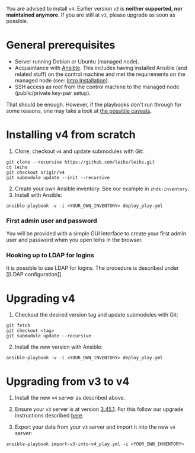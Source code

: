 You are advised to install `v4`. Earlier version `v3` is **neither supported, nor maintained anymore**. If you are still at `v3`, please upgrade as soon as possible.

# General prerequisites

* Server running Debian or Ubuntu (managed node).
* Acquaintance with [Ansible](https://docs.ansible.com/). This includes having installed Ansible (and related stuff) on the control machine and met the requirements on the managed node (see: [Intro Installation](https://docs.ansible.com/ansible/intro_installation.html)).
* SSH access as *root* from the control machine to the managed node (public/private key-pair setup).

That should be enough. However, if the playbooks don't run through for some reasons, one may take a look at [the possible caveats](https://github.com/leihs/leihs/wiki/Deployment-Caveats).

# Installing v4 from scratch

1. Clone, checkout `v4` and update submodules with Git:
```
git clone --recursive https://github.com/leihs/leihs.git
cd leihs
git checkout origin/v4
git submodule update --init --recursive
```

2. Create your own Ansible inventory. See our example in `zhdk-inventory`.
3. Install with Ansible:
```
ansible-playbook -v -i <YOUR_OWN_INVENTORY> deploy_play.yml
```

### First admin user and password

You will be provided with a simple GUI interface to create your first admin user and password when you open leihs in the browser.

### Hooking up to LDAP for logins

It is possible to use LDAP for logins. The procedure is described under [[LDAP configuration]].

# Upgrading v4

1. Checkout the desired version tag and update submodules with Git:
```
git fetch
git checkout <tag>
git submodule update --recursive
```

2. Install the new version with Ansible:
```
ansible-playbook -v -i <YOUR_OWN_INVENTORY> deploy_play.yml
```

# Upgrading from v3 to v4

1. Install the new `v4` server as described above.

2. Ensure your `v3` server is at version [3.45.1](https://github.com/leihs/leihs/releases/tag/3.45.1). For this follow our upgrade instructions described [here](https://github.com/leihs/leihs/wiki/Upgrades).

3. Export your data from your `v3` server and import it into the new `v4` server:
```
ansible-playbook import-v3-into-v4_play.yml -i <YOUR_OWN_INVENTORY>
```
